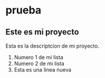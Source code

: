 # prueba

## Este es mi proyecto

Esta es la descriptcion de mi proyecto.
  1. Numero 1 de mi lista
  2. Numero 2 de mi lista
  3. Esta es una linea nueva
  
  